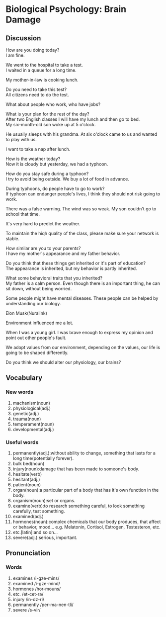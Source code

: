# Biological Psychology: Brain Damage
## Discussion
How are you doing today?  
I am fine.  

We went to the hospital to take a test.  
I waited in a queue for a long time.  

My mother-in-law is cooking lunch.  

Do you need to take this test?  
All citizens need to do the test.  

What about people who work, who have jobs?  

What is your plan for the rest of the day?  
After two English classes I will have my lunch and then go to bed.  
My six-month-old son woke up at 5 o'clock.  

He usually sleeps with his grandma. At six o'clock came to us and wanted to play with us.   

I want to take a nap after lunch.  

How is the weather today?  
Now it is cloudy but yesterday, we had a typhoon.  

How do you stay safe during a typhoon?  
I try to avoid being outside. We buy a lot of food in advance.   

During typhoons, do people have to go to work?  
If typhoon can endanger people's lives, I think they should not risk going to work.  

There was a false warning. The wind was so weak. My son couldn't go to school that time.  

It's very hard to predict the weather.  

To maintain the hiqh quality of the class, please make sure your network is stable.  

How similar are you to your parents?  
I have my mother's appearance and my father behavior.  

Do you think that these things get inherited or it's part of education?  
The appearance is inherited, but my behavior is partly inherited.  

What some behavioral traits that you inherited?  
My father is a calm person. Even though there is an important thing, he can sit down, without being worried.  

Some people might have mental diseases. These people can be helped by understanding our biology.  

Elon Musk(Nuralink)  

Environment influenced me a lot.  

When I was a young girl. I was brave enough to express my opinion and point out other people's fault.  

We adopt values from our environment, depending on the values, our life is going to be shaped differently.  

Do you think we should alter our physiology, our brains?  

## Vocabulary
### New words
1. machanism(noun)
1. physiological(adj.)
1. genetic(adj.)
1. trauma(noun)
1. temperament(noun)
1. developmental(adj.)

### Useful words
1. permanently(adj.):without ability to change, something that lasts for a long time(potentially forever).
1. bulk bed(noun)
1. injury(noun):damage that has been made to someone's body.
1. hesitate(verb)
1. hesitant(adj.)
1. patient(noun)
1. organ(noun):a particular part of a body that has it's own function in the body.
1. organism(noun):set or organs.
1. examine(verb):to research something careful, to look something carefully, test something.
1. examined(adj.)
1. hormones(noun):complex chemicals that our body produces, that affect or behavior, mood... e.g. Melatonin, Cortisol, Estrogen, Testesteron, etc.   
1. etc.[latin]:and so on...
1. severe(adj.):serious, important.

## Pronunciation
### Words
1. examines /i-gze-mins/
1. examined /i-gze-mind/
1. hormones /hor-mouns/
1. etc. /et-cet-ra/
1. injury /in-dz-ri/
1. permanently /per-ma-nen-tli/
1. severe /s-vir/
